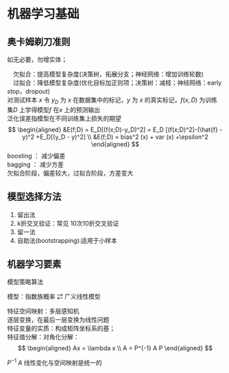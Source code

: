 # 机器学习基础

## 奥卡姆剃刀准则

如无必要，勿增实体；  

&emsp;欠拟合：提高模型复杂度(决策树，拓展分支；神经网络：增加训练轮数)  
&emsp;过拟合：降低模型复杂度(优化目标加正则项；决策树：减枝；神经网络：early stop，dropout)  
对测试样本 $x$ 令 $y_D$  为 $x$ 在数据集中的标记，$y$  为 $x$  的真实标记，$f(x,D)$ 为训练集$D$ 上学得模型$f$ 在$x$ 上的预测输出  
泛化误差指模型在不同训练集上损失的期望
$$
\begin{aligned}
    &E(f;D) = E_D[(f(x;D)-y_D)^2] = E_D [(f(x;D)^2]-(\hat{f} - y)^2 +E_D[(y_D - y)^2] \\
    &E(f;D) = bias^2 (x) + var (x) +\epsilon^2
\end{aligned}
$$
boosting ： 减少偏差  
bagging ： 减少方差  
欠拟合阶段，偏差较大，过拟合阶段，方差变大

## 模型选择方法

1. 留出法
2. k折交叉验证：常见 10次10折交叉验证
3. 留一法
4. 自助法(bootstrapping):适用于小样本

## 机器学习要素

模型策略算法

模型：指数族概率 $\rightleftarrows$ 广义线性模型  

特征空间映射：多层感知机  
逐层变换，在最后一层变换为线性问题  
特征变量的实质：构成矩阵坐标系的基；  
特征值分解：对角化分解：  
$$
\begin{aligned}
    Ax = \lambda x \\
    A = P^{-1} A P
\end{aligned}
$$

$P^{-1}$
$A$
线性变化与空间映射是统一的  
